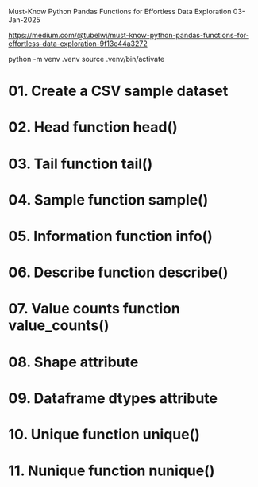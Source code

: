Must-Know Python Pandas Functions for Effortless Data Exploration
03-Jan-2025

https://medium.com/@tubelwj/must-know-python-pandas-functions-for-effortless-data-exploration-9f13e44a3272


python -m venv .venv
source .venv/bin/activate


# 01. Create a CSV sample dataset
# 02. Head function head()
# 03. Tail function tail()
# 04. Sample function sample()
# 05. Information function info()
# 06. Describe function describe()
# 07. Value counts function value_counts()
# 08. Shape attribute
# 09. Dataframe dtypes attribute
# 10. Unique function unique()
# 11. Nunique function nunique()